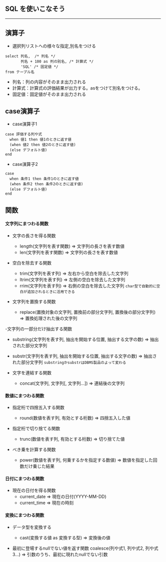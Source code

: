 ## SQL を使いこなそう
---

演算子
----
- 選択列リストへの様々な指定,別名をつける
```
select 列名,  /* 列名 */
       列名 + 100 as 列の別名, /* 計算式 */
       'SQL' /* 固定値 */
from テーブル名
```
  - 列名：列の内容がそのまま出力される
  - 計算式：計算式の評価結果が出力する。asをつけて別名をつける。
  - 固定値：固定値がそのまま出力される


case演算子
----

- case演算子1
```
case 評価する列や式 
  when 値1 then 値1のときに返す値
  (when 値2 then 値2のときに返す値)
  (else デフォルト値)
end
```

- case演算子2
```
case
  when 条件1 then 条件1のときに返す値
  (when 条件2 then 条件2のときに返す値)
  (else デフォルト値)
end
```

関数
----

#### 文字列にまつわる関数
- 文字の長さを得る関数
  - length(文字列を表す関数) => 文字列の長さを表す数値
  - len(文字列を表す関数) => 文字列の長さを表す数値

- 空白を除去する関数
  - trim(文字列を表す列) => 左右から空白を除去した文字列
  - ltrim(文字列を表す列) => 左側の空白を除去した文字列
  - rrim(文字列を表す列) => 右側の空白を除去した文字列
  `char型で自動的に空白が追加されるときに活用できる`

- 文字列を置換する関数
  - replace(置換対象の文字列, 置換前の部分文字列, 置換後の部分文字列) => 置換処理された後の文字列

-文字列の一部分だけ抽出する関数
  - substring(文字列を表す列, 抽出を開始する位置, 抽出する文字の数) => 抽出された部分文字列
  - substr(文字列を表す列, 抽出を開始する位置, 抽出する文字の数) => 抽出された部分文字列
  `substringかsubstrはDBMS製品のよって変わる`

- 文字を連結する関数
  - concat(文字列, 文字列[, 文字列...]) => 連結後の文字列


#### 数値にまつわる関数
- 指定桁で四捨五入する関数
  - round(数値を表す列, 有効とする桁数) => 四捨五入した値

- 指定桁で切り捨てる関数
  - trunc(数値を表す列, 有効とする桁数) => 切り捨てた値

- べき乗を計算する関数
  - power(数値を表す列, 何乗するかを指定する数値) => 数値を指定した回数だけ乗じた結果

#### 日付にまつわる関数
- 現在の日付を得る関数
  - current_date => 現在の日付(YYYY-MM-DD)
  - current_time => 現在の時刻

#### 変換にまつわる関数
- データ型を変換する
  - cast(変換する値 as 変換する型) => 変換後の値

- 最初に登場するnullでない値を返す関数
  coalesce(列や式1, 列や式2, 列や式3...) => 引数のうち、最初に現れたnullでない引数